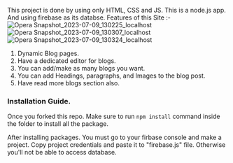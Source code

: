 This project is done by using only HTML, CSS and JS. This is a node.js app. And using firebase as its databse. Features of this Site :-
![Opera Snapshot_2023-07-09_130225_localhost](https://github.com/shantanuxix/bloggingwebsite/assets/32164926/51f1637a-12fb-4a13-8ec1-fc0a1b5b086c)
![Opera Snapshot_2023-07-09_130307_localhost](https://github.com/shantanuxix/bloggingwebsite/assets/32164926/fd1e090c-77a2-4846-8330-de4caade75f7)
![Opera Snapshot_2023-07-09_130324_localhost](https://github.com/shantanuxix/bloggingwebsite/assets/32164926/23da95b3-a24e-4bb8-8baa-6ef3fb370200)

1. Dynamic Blog pages.
2. Have a dedicated editor for blogs.
3. You can add/make as many blogs you want.
4. You can add Headings, paragraphs, and Images to the blog post. 
5. Have read more blogs section also.


### Installation Guide.

Once you forked this repo. Make sure to run `npm install` command inside the folder to install all the package.

After installing packages. You must go to your firbase console and make a project. Copy project credentials and paste it to "firebase.js" file. Otherwise you'll not be able to access database.
